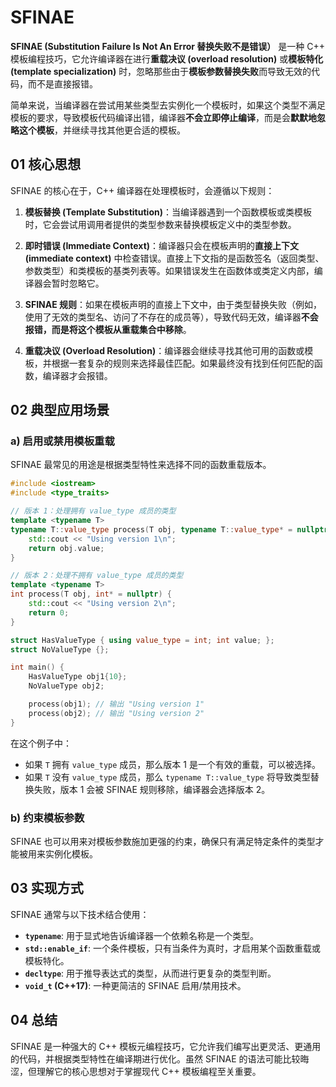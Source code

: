 # SFINAE 

**SFINAE (Substitution Failure Is Not An Error 替换失败不是错误）** 是一种 C++ 模板编程技巧，它允许编译器在进行**重载决议 (overload resolution)** 或**模板特化 (template specialization)** 时，忽略那些由于**模板参数替换失败**而导致无效的代码，而不是直接报错。

简单来说，当编译器在尝试用某些类型去实例化一个模板时，如果这个类型不满足模板的要求，导致模板代码编译出错，编译器**不会立即停止编译**，而是会**默默地忽略这个模板**，并继续寻找其他更合适的模板。

## 01 核心思想

SFINAE 的核心在于，C++ 编译器在处理模板时，会遵循以下规则：

1.  **模板替换 (Template Substitution)**：当编译器遇到一个函数模板或类模板时，它会尝试用调用者提供的类型参数来替换模板定义中的类型参数。

2.  **即时错误 (Immediate Context)**：编译器只会在模板声明的**直接上下文 (immediate context)** 中检查错误。直接上下文指的是函数签名（返回类型、参数类型）和类模板的基类列表等。如果错误发生在函数体或类定义内部，编译器会暂时忽略它。

3.  **SFINAE 规则**：如果在模板声明的直接上下文中，由于类型替换失败（例如，使用了无效的类型名、访问了不存在的成员等），导致代码无效，编译器**不会报错，而是将这个模板从重载集合中移除**。

4.  **重载决议 (Overload Resolution)**：编译器会继续寻找其他可用的函数或模板，并根据一套复杂的规则来选择最佳匹配。如果最终没有找到任何匹配的函数，编译器才会报错。

## 02 典型应用场景

### a) 启用或禁用模板重载

SFINAE 最常见的用途是根据类型特性来选择不同的函数重载版本。

```cpp
#include <iostream>
#include <type_traits>

// 版本 1：处理拥有 value_type 成员的类型
template <typename T>
typename T::value_type process(T obj, typename T::value_type* = nullptr) {
    std::cout << "Using version 1\n";
    return obj.value;
}

// 版本 2：处理不拥有 value_type 成员的类型
template <typename T>
int process(T obj, int* = nullptr) {
    std::cout << "Using version 2\n";
    return 0;
}

struct HasValueType { using value_type = int; int value; };
struct NoValueType {};

int main() {
    HasValueType obj1{10};
    NoValueType obj2;

    process(obj1); // 输出 "Using version 1"
    process(obj2); // 输出 "Using version 2"
}
```
在这个例子中：
*   如果 `T` 拥有 `value_type` 成员，那么版本 1 是一个有效的重载，可以被选择。
*   如果 `T` 没有 `value_type` 成员，那么 `typename T::value_type` 将导致类型替换失败，版本 1 会被 SFINAE 规则移除，编译器会选择版本 2。

### b) 约束模板参数

SFINAE 也可以用来对模板参数施加更强的约束，确保只有满足特定条件的类型才能被用来实例化模板。

## 03 实现方式

SFINAE 通常与以下技术结合使用：

-   **`typename`**: 用于显式地告诉编译器一个依赖名称是一个类型。
-   **`std::enable_if`**: 一个条件模板，只有当条件为真时，才启用某个函数重载或模板特化。
-   **`decltype`**: 用于推导表达式的类型，从而进行更复杂的类型判断。
-   **`void_t` (C++17)**: 一种更简洁的 SFINAE 启用/禁用技术。

## 04 总结

SFINAE 是一种强大的 C++ 模板元编程技巧，它允许我们编写出更灵活、更通用的代码，并根据类型特性在编译期进行优化。虽然 SFINAE 的语法可能比较晦涩，但理解它的核心思想对于掌握现代 C++ 模板编程至关重要。